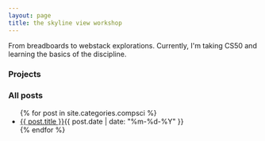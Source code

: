 ```yaml
---
layout: page
title: the skyline view workshop
---
```

<p>
    From breadboards to webstack explorations. Currently, I'm taking CS50 and learning the basics of the discipline.
</p>


<section class="posts">
<p>
<h3>Projects</h3>
</p>

<p>
<h3>All posts</h3>
</p>
    <ul>
        {% for post in site.categories.compsci %}
        <li><a href="{{ site.baseurl }}{{ post.url }}">{{ post.title }}</a><time
                datetime="{{ post.date | date_to_xmlschema }}">{{ post.date | date: "%m-%d-%Y" }}</time></li>
        {% endfor %}
    </ul>
</section>